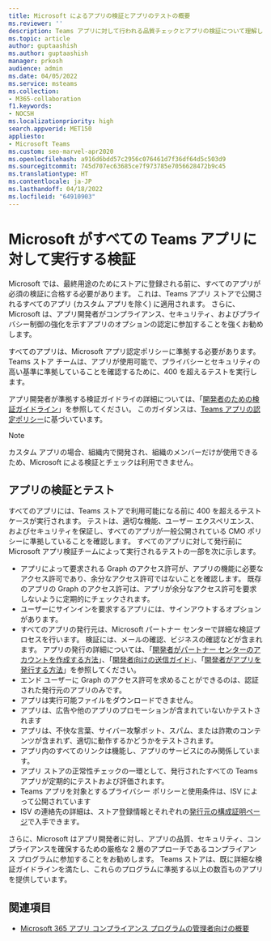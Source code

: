 ```yaml
---
title: Microsoft によるアプリの検証とアプリのテストの概要
ms.reviewer: ''
description: Teams アプリに対して行われる品質チェックとアプリの検証について理解します。
ms.topic: article
author: guptaashish
ms.author: guptaashish
manager: prkosh
audience: admin
ms.date: 04/05/2022
ms.service: msteams
ms.collection:
- M365-collaboration
f1.keywords:
- NOCSH
ms.localizationpriority: high
search.appverid: MET150
appliesto:
- Microsoft Teams
ms.custom: seo-marvel-apr2020
ms.openlocfilehash: a916d6bdd57c2956c076461d7f36df64d5c503d9
ms.sourcegitcommit: 745d707ec63685ce7f973785e7056628472b9c45
ms.translationtype: HT
ms.contentlocale: ja-JP
ms.lasthandoff: 04/18/2022
ms.locfileid: "64910903"
---
```

# <a name="validation-performed-by-microsoft-for-all-teams-apps"></a>Microsoft がすべての Teams アプリに対して実行する検証

Microsoft では、最終用途のためにストアに登録される前に、すべてのアプリが必須の検証に合格する必要があります。 これは、Teams アプリ ストアで公開されるすべてのアプリ (カスタム アプリを除く) に適用されます。 さらに、Microsoft は、アプリ開発者がコンプライアンス、セキュリティ、およびプライバシー制御の強化を示すアプリのオプションの認定に参加することを強くお勧めします。

すべてのアプリは、Microsoft アプリ認定ポリシーに準拠する必要があります。 Teams ストア チームは、アプリが使用可能で、プライバシーとセキュリティの高い基準に準拠していることを確認するために、400 を超えるテストを実行します。

アプリ開発者が準拠する検証ガイドライの詳細については、「[開発者のための検証ガイドライン](/microsoftteams/platform/concepts/deploy-and-publish/appsource/prepare/teams-store-validation-guidelines)」を参照してください。 このガイダンスは、[Teams アプリの認定ポリシー](/legal/marketplace/certification-policies#1140-teams)に基づいています。

> [!NOTE]
> カスタム アプリの場合、組織内で開発され、組織のメンバーだけが使用できるため、Microsoft による検証とチェックは利用できません。

## <a name="app-validation-and-testing"></a>アプリの検証とテスト

すべてのアプリには、Teams ストアで利用可能になる前に 400 を超えるテスト ケースが実行されます。 テストは、適切な機能、ユーザー エクスペリエンス、およびセキュリティを保証し、すべてのアプリが一般公開されている CMO ポリシーに準拠していることを確認します。 すべてのアプリに対して発行前に Microsoft アプリ検証チームによって実行されるテストの一部を次に示します。

* アプリによって要求される Graph のアクセス許可が、アプリの機能に必要なアクセス許可であり、余分なアクセス許可ではないことを確認します。 既存のアプリの Graph のアクセス許可は、アプリが余分なアクセス許可を要求しないように定期的にチェックされます。
* ユーザーにサインインを要求するアプリには、サインアウトするオプションがあります。
* すべてのアプリの発行元は、Microsoft パートナー センターで詳細な検証プロセスを行います。 検証には、メールの確認、ビジネスの確認などが含まれます。 アプリの発行の詳細については、「[開発者がパートナー センターのアカウントを作成する方法](/microsoftteams/platform/concepts/deploy-and-publish/appsource/prepare/create-partner-center-dev-account)」、「[開発者向けの送信ガイド](/office/dev/store/add-in-submission-guide)」、「[開発者がアプリを発行する方法](https://aka.ms/PublishToTeamsStore)」を参照してください。
* エンド ユーザーに Graph のアクセス許可を求めることができるのは、認証された発行元のアプリのみです。
* アプリは実行可能ファイルをダウンロードできません。
* アプリは、広告や他のアプリのプロモーションが含まれていないかテストされます
* アプリは、不快な言葉、サイバー攻撃ボット、スパム、または詐欺のコンテンツが含まれず、適切に動作するかどうかをテストされます。
* アプリ内のすべてのリンクは機能し、アプリのサービスにのみ関係しています。
* アプリ ストアの正常性チェックの一環として、発行されたすべての Teams アプリが定期的にテストおよび評価されます。
* Teams アプリを対象とするプライバシー ポリシーと使用条件は、ISV によって公開されています
* ISV の連絡先の詳細は、ストア登録情報とそれぞれの[発行元の構成証明ページ](/microsoft-365-app-certification/teams/teams-apps)で入手できます。

さらに、Microsoft はアプリ開発者に対し、アプリの品質、セキュリティ、コンプライアンスを確保するための厳格な 2 層のアプローチであるコンプライアンス プログラムに参加することをお勧めします。 Teams ストアは、既に詳細な検証ガイドラインを満たし、これらのプログラムに準拠する以上の数百ものアプリを提供しています。

## <a name="see-also"></a>関連項目

* [Microsoft 365 アプリ コンプライアンス プログラムの管理者向けの概要](overview-of-app-certification.md)
